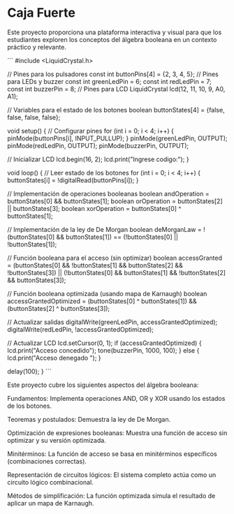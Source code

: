 # Caja Fuerte

Este proyecto proporciona una plataforma interactiva y visual para que los estudiantes exploren los conceptos del álgebra booleana en un contexto práctico y relevante.

´´´
#include <LiquidCrystal.h>

// Pines para los pulsadores
const int buttonPins[4] = {2, 3, 4, 5};
// Pines para LEDs y buzzer
const int greenLedPin = 6;
const int redLedPin = 7;
const int buzzerPin = 8;
// Pines para LCD
LiquidCrystal lcd(12, 11, 10, 9, A0, A1);

// Variables para el estado de los botones
boolean buttonStates[4] = {false, false, false, false};

void setup() {
  // Configurar pines
  for (int i = 0; i < 4; i++) {
    pinMode(buttonPins[i], INPUT_PULLUP);
  }
  pinMode(greenLedPin, OUTPUT);
  pinMode(redLedPin, OUTPUT);
  pinMode(buzzerPin, OUTPUT);
  
  // Inicializar LCD
  lcd.begin(16, 2);
  lcd.print("Ingrese codigo:");
}

void loop() {
  // Leer estado de los botones
  for (int i = 0; i < 4; i++) {
    buttonStates[i] = !digitalRead(buttonPins[i]);
  }
  
  // Implementación de operaciones booleanas
  boolean andOperation = buttonStates[0] && buttonStates[1];
  boolean orOperation = buttonStates[2] || buttonStates[3];
  boolean xorOperation = buttonStates[0] ^ buttonStates[1];
  
  // Implementación de la ley de De Morgan
  boolean deMorganLaw = !(buttonStates[0] && buttonStates[1]) == (!buttonStates[0] || !buttonStates[1]);
  
  // Función booleana para el acceso (sin optimizar)
  boolean accessGranted = (buttonStates[0] && !buttonStates[1] && buttonStates[2] && !buttonStates[3]) ||
                          (!buttonStates[0] && buttonStates[1] && !buttonStates[2] && buttonStates[3]);
  
  // Función booleana optimizada (usando mapa de Karnaugh)
  boolean accessGrantedOptimized = (buttonStates[0] ^ buttonStates[1]) && (buttonStates[2] ^ buttonStates[3]);
  
  // Actualizar salidas
  digitalWrite(greenLedPin, accessGrantedOptimized);
  digitalWrite(redLedPin, !accessGrantedOptimized);
  
  // Actualizar LCD
  lcd.setCursor(0, 1);
  if (accessGrantedOptimized) {
    lcd.print("Acceso concedido");
    tone(buzzerPin, 1000, 100);
  } else {
    lcd.print("Acceso denegado ");
  }
  
  delay(100);
}
´´´

Este proyecto cubre los siguientes aspectos del álgebra booleana:

Fundamentos: Implementa operaciones AND, OR y XOR usando los estados de los botones.

Teoremas y postulados: Demuestra la ley de De Morgan.

Optimización de expresiones booleanas: Muestra una función de acceso sin optimizar y su versión optimizada.

Minitérminos: La función de acceso se basa en minitérminos específicos (combinaciones correctas).

Representación de circuitos lógicos: El sistema completo actúa como un circuito lógico combinacional.

Métodos de simplificación: La función optimizada simula el resultado de aplicar un mapa de Karnaugh.
